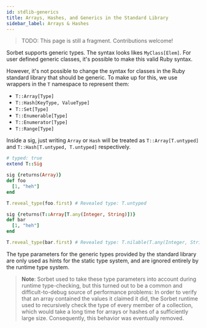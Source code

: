 ```yaml
---
id: stdlib-generics
title: Arrays, Hashes, and Generics in the Standard Library
sidebar_label: Arrays & Hashes
---
```


> TODO: This page is still a fragment. Contributions welcome!

Sorbet supports generic types. The syntax looks likes `MyClass[Elem]`. For user
defined generic classes, it's possible to make this valid Ruby syntax.

However, it's not possible to change the syntax for classes in the Ruby standard
library that should be generic. To make up for this, we use wrappers in the `T`
namespace to represent them:

- `T::Array[Type]`
- `T::Hash[KeyType, ValueType]`
- `T::Set[Type]`
- `T::Enumerable[Type]`
- `T::Enumerator[Type]`
- `T::Range[Type]`

Inside a sig, just writing `Array` or `Hash` will be treated as
`T::Array[T.untyped]` and `T::Hash[T.untyped, T.untyped]` respectively.

```ruby
# typed: true
extend T::Sig

sig {returns(Array)}
def foo
  [1, "heh"]
end

T.reveal_type(foo.first) # Revealed type: T.untyped

sig {returns(T::Array[T.any(Integer, String)])}
def bar
  [1, "heh"]
end

T.reveal_type(bar.first) # Revealed type: T.nilable(T.any(Integer, String))
```

The type parameters for the generic types provided by the standard library are
only used as hints for the static type system, and are ignored entirely by the
runtime type system.

> **Note**: Sorbet used to take these type parameters into account during
> runtime type-checking, but this turned out to be a common and
> difficult-to-debug source of performance problems: In order to verify that an
> array contained the values it claimed it did, the Sorbet runtime used to
> recursively check the type of every member of a collection, which would take a
> long time for arrays or hashes of a sufficiently large size. Consequently,
> this behavior was eventually removed.
